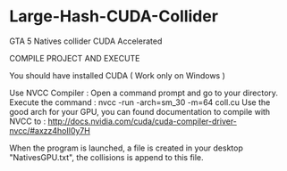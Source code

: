 # Large-Hash-CUDA-Collider
GTA 5 Natives collider CUDA Accelerated



COMPILE PROJECT AND EXECUTE

You should have installed CUDA ( Work only on Windows )

Use NVCC Compiler :
Open a command prompt and go to your directory.
Execute the command : nvcc -run -arch=sm_30 -m=64 coll.cu
Use the good arch for your GPU, you can found documentation to compile with NVCC to :
http://docs.nvidia.com/cuda/cuda-compiler-driver-nvcc/#axzz4hoIl0y7H

When the program is launched, a file is created in your desktop "NativesGPU.txt", the collisions is append to this file.
